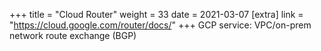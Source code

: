 +++
title = "Cloud Router"
weight = 33
date = 2021-03-07
[extra]
link = "https://cloud.google.com/router/docs/"
+++
GCP service: VPC/on-prem network route exchange (BGP)

